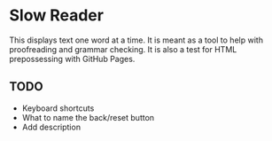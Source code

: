 # Slow Reader

This displays text one word at a time. It is meant as a tool to help with
proofreading and grammar checking. It is also a test for HTML prepossessing with
GitHub Pages.

## TODO

* Keyboard shortcuts
* What to name the back/reset button
* Add description
